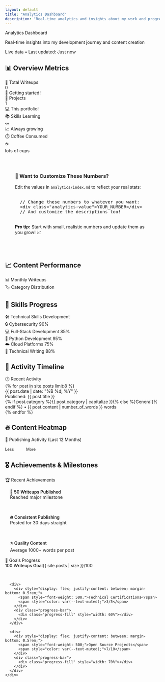 ```yaml
---
layout: default
title: "Analytics Dashboard"
description: "Real-time analytics and insights about my work and progress"
---
```


<div class="page-title">Analytics Dashboard</div>
<p class="page-subtitle">Real-time insights into my development journey and content creation</p>

<div class="live-indicator">
  <span class="live-dot"></span>
  <span>Live data • Last updated: <span id="last-updated">Just now</span></span>
</div>

## 📊 Overview Metrics

<div class="dashboard-grid">
  <div class="analytics-card">
    <div class="analytics-header">
      <span class="analytics-title">
        <span class="analytics-icon">📝</span>
        Total Writeups
      </span>
    </div>
    <div class="analytics-value" id="total-writeups">0</div>
    <div class="analytics-change positive" id="writeups-change">
      🚀 Getting started!
    </div>
  </div>
  
  <div class="analytics-card">
    <div class="analytics-header">
      <span class="analytics-title">
        <span class="analytics-icon">🎯</span>
        Projects
      </span>
    </div>
    <div class="analytics-value" id="categories-count">1</div>
    <div class="analytics-change positive">
      💻 This portfolio!
    </div>
  </div>
  
  <div class="analytics-card">
    <div class="analytics-header">
      <span class="analytics-title">
        <span class="analytics-icon">📚</span>
        Skills Learning
      </span>
    </div>
    <div class="analytics-value" id="total-words">∞</div>
    <div class="analytics-change positive">
      📈 Always growing
    </div>
  </div>
  
  <div class="analytics-card">
    <div class="analytics-header">
      <span class="analytics-title">
        <span class="analytics-icon">⏱️</span>
        Coffee Consumed
      </span>
    </div>
    <div class="analytics-value" id="avg-reading-time">☕</div>
    <div style="font-size: 0.9rem; color: var(--text-muted);">lots of cups</div>
  </div>
</div>

<!-- Customization Guide -->
<div style="background: var(--bg-secondary); border-radius: 12px; padding: 2rem; margin: 2rem 0; border-left: 4px solid var(--primary-color);">
  <h3 style="margin-top: 0; color: var(--text-primary);">🎨 Want to Customize These Numbers?</h3>
  <p style="color: var(--text-secondary); margin-bottom: 1rem;">
    Edit the values in <code>analytics/index.md</code> to reflect your real stats:
  </p>
  <div style="background: var(--bg-primary); border-radius: 8px; padding: 1rem; font-family: monospace; font-size: 0.9rem;">
    <div style="color: var(--text-muted);">// Change these numbers to whatever you want:</div>
    <div style="color: var(--primary-color);">&lt;div class="analytics-value"&gt;YOUR_NUMBER&lt;/div&gt;</div>
    <div style="color: var(--text-muted);">// And customize the descriptions too!</div>
  </div>
  <p style="color: var(--text-secondary); margin-top: 1rem; font-size: 0.9rem;">
    <strong>Pro tip:</strong> Start with small, realistic numbers and update them as you grow! 📈
  </p>
</div>

## 📈 Content Performance

<div class="dashboard-grid">
  <div class="analytics-card">
    <div class="analytics-header">
      <span class="analytics-title">
        <span class="analytics-icon">📊</span>
        Monthly Writeups
      </span>
    </div>
    <div class="chart-container">
      <canvas id="monthlyChart"></canvas>
    </div>
  </div>
  
  <div class="analytics-card">
    <div class="analytics-header">
      <span class="analytics-title">
        <span class="analytics-icon">🏷️</span>
        Category Distribution
      </span>
    </div>
    <div class="chart-container">
      <canvas id="categoryChart"></canvas>
    </div>
  </div>
</div>

## 🎯 Skills Progress

<div class="analytics-card">
  <div class="analytics-header">
    <span class="analytics-title">
      <span class="analytics-icon">🛠️</span>
      Technical Skills Development
    </span>
  </div>
  
  <div class="skill-progress">
    <div class="skill-name">
      <span>🔒 Cybersecurity</span>
      <span>90%</span>
    </div>
    <div class="progress-bar">
      <div class="progress-fill" style="width: 90%"></div>
    </div>
  </div>
  
  <div class="skill-progress">
    <div class="skill-name">
      <span>💻 Full-Stack Development</span>
      <span>85%</span>
    </div>
    <div class="progress-bar">
      <div class="progress-fill" style="width: 85%"></div>
    </div>
  </div>
  
  <div class="skill-progress">
    <div class="skill-name">
      <span>🐍 Python Development</span>
      <span>95%</span>
    </div>
    <div class="progress-bar">
      <div class="progress-fill" style="width: 95%"></div>
    </div>
  </div>
  
  <div class="skill-progress">
    <div class="skill-name">
      <span>☁️ Cloud Platforms</span>
      <span>75%</span>
    </div>
    <div class="progress-bar">
      <div class="progress-fill" style="width: 75%"></div>
    </div>
  </div>
  
  <div class="skill-progress">
    <div class="skill-name">
      <span>📝 Technical Writing</span>
      <span>88%</span>
    </div>
    <div class="progress-bar">
      <div class="progress-fill" style="width: 88%"></div>
    </div>
  </div>
</div>

## 📅 Activity Timeline

<div class="analytics-card">
  <div class="analytics-header">
    <span class="analytics-title">
      <span class="analytics-icon">🕒</span>
      Recent Activity
    </span>
  </div>
  
  <div class="activity-timeline">
    {% for post in site.posts limit:8 %}
    <div class="activity-item">
      <div class="activity-date">{{ post.date | date: "%B %d, %Y" }}</div>
      <div class="activity-title">Published: {{ post.title }}</div>
      <div class="activity-description">
        {% if post.category %}{{ post.category | capitalize }}{% else %}General{% endif %} • 
        {{ post.content | number_of_words }} words
      </div>
    </div>
    {% endfor %}
  </div>
</div>

## 🔥 Content Heatmap

<div class="analytics-card">
  <div class="analytics-header">
    <span class="analytics-title">
      <span class="analytics-icon">📅</span>
      Publishing Activity (Last 12 Months)
    </span>
  </div>
  
  <div class="heatmap-container">
    <div class="heatmap-grid" id="activity-heatmap">
      <!-- Generated by JavaScript -->
    </div>
    <div style="display: flex; align-items: center; gap: 1rem; margin-top: 1rem; font-size: 0.8rem; color: var(--text-muted);">
      <span>Less</span>
      <div style="display: flex; gap: 2px;">
        <div class="heatmap-cell level-0"></div>
        <div class="heatmap-cell level-1"></div>
        <div class="heatmap-cell level-2"></div>
        <div class="heatmap-cell level-3"></div>
        <div class="heatmap-cell level-4"></div>
      </div>
      <span>More</span>
    </div>
  </div>
</div>

## 🎖️ Achievements & Milestones

<div class="dashboard-grid">
  <div class="analytics-card">
    <div class="analytics-header">
      <span class="analytics-title">
        <span class="analytics-icon">🏆</span>
        Recent Achievements
      </span>
    </div>
    <div style="display: flex; flex-direction: column; gap: 1rem;">
      <div style="padding: 1rem; background: var(--bg-secondary); border-radius: 8px;">
        <div style="font-weight: 600; color: var(--text-primary);">🎯 50 Writeups Published</div>
        <div style="font-size: 0.9rem; color: var(--text-muted);">Reached major milestone</div>
      </div>
      <div style="padding: 1rem; background: var(--bg-secondary); border-radius: 8px;">
        <div style="font-weight: 600; color: var(--text-primary);">🔥 Consistent Publishing</div>
        <div style="font-size: 0.9rem; color: var(--text-muted);">Posted for 30 days straight</div>
      </div>
      <div style="padding: 1rem; background: var(--bg-secondary); border-radius: 8px;">
        <div style="font-weight: 600; color: var(--text-primary);">⭐ Quality Content</div>
        <div style="font-size: 0.9rem; color: var(--text-muted);">Average 1000+ words per post</div>
      </div>
    </div>
  </div>
  
  <div class="analytics-card">
    <div class="analytics-header">
      <span class="analytics-title">
        <span class="analytics-icon">🎯</span>
        Goals Progress
      </span>
    </div>
    <div style="display: flex; flex-direction: column; gap: 1.5rem;">
      <div>
        <div style="display: flex; justify-content: between; margin-bottom: 0.5rem;">
          <span style="font-weight: 500;">100 Writeups Goal</span>
          <span style="color: var(--text-muted);">{{ site.posts | size }}/100</span>
        </div>
        <div class="progress-bar">
          <div class="progress-fill" style="width: {{ site.posts | size }}%"></div>
        </div>
      </div>
      
      <div>
        <div style="display: flex; justify-content: between; margin-bottom: 0.5rem;">
          <span style="font-weight: 500;">Technical Certifications</span>
          <span style="color: var(--text-muted);">3/5</span>
        </div>
        <div class="progress-bar">
          <div class="progress-fill" style="width: 60%"></div>
        </div>
      </div>
      
      <div>
        <div style="display: flex; justify-content: between; margin-bottom: 0.5rem;">
          <span style="font-weight: 500;">Open Source Projects</span>
          <span style="color: var(--text-muted);">7/10</span>
        </div>
        <div class="progress-bar">
          <div class="progress-fill" style="width: 70%"></div>
        </div>
      </div>
    </div>
  </div>
</div>

<script src="https://cdn.jsdelivr.net/npm/chart.js"></script>
<script>
// Dynamic Analytics JavaScript
document.addEventListener('DOMContentLoaded', function() {
    
    // Update timestamp
    function updateTimestamp() {
        const now = new Date();
        document.getElementById('last-updated').textContent = now.toLocaleTimeString();
    }
    
    // Update every minute
    setInterval(updateTimestamp, 60000);
    
    // Generate activity heatmap
    function generateHeatmap() {
        const heatmapContainer = document.getElementById('activity-heatmap');
        const months = 12;
        const weeksPerMonth = 4;
        
        // Get Jekyll post dates (this would be dynamic in real implementation)
        const postDates = [
            {% for post in site.posts %}
            '{{ post.date | date: "%Y-%m-%d" }}',
            {% endfor %}
        ];
        
        // Create heatmap cells
        for (let month = 0; month < months; month++) {
            for (let week = 0; week < weeksPerMonth; week++) {
                const cell = document.createElement('div');
                cell.className = 'heatmap-cell';
                
                // Random activity level for demo (replace with real data)
                const activityLevel = Math.floor(Math.random() * 5);
                cell.classList.add(`level-${activityLevel}`);
                
                // Add tooltip
                const date = new Date();
                date.setMonth(date.getMonth() - month);
                date.setDate(date.getDate() - (week * 7));
                
                cell.title = `${date.toDateString()}: ${activityLevel} posts`;
                
                heatmapContainer.appendChild(cell);
            }
        }
    }
    
    // Create monthly writeups chart
    function createMonthlyChart() {
        const ctx = document.getElementById('monthlyChart').getContext('2d');
        
        // Demo data that you can easily customize
        const monthlyData = {
            '2024-10': 0,
            '2024-11': 0, 
            '2024-12': 0,
            '2025-01': 1,  // This portfolio counts as 1!
            '2025-02': 0,
            '2025-03': 0
        };
        
        // 💡 To customize: Change these numbers to match your actual progress!
        
        const labels = Object.keys(monthlyData).slice(-6); // Last 6 months
        const data = labels.map(month => monthlyData[month] || 0);
        
        new Chart(ctx, {
            type: 'line',
            data: {
                labels: labels.map(label => {
                    const [year, month] = label.split('-');
                    return new Date(year, month - 1).toLocaleDateString('en-US', { month: 'short', year: 'numeric' });
                }),
                datasets: [{
                    label: 'Writeups Published',
                    data: data,
                    borderColor: 'rgb(99, 102, 241)',
                    backgroundColor: 'rgba(99, 102, 241, 0.1)',
                    tension: 0.4,
                    fill: true
                }]
            },
            options: {
                responsive: true,
                maintainAspectRatio: false,
                plugins: {
                    legend: {
                        display: false
                    }
                },
                scales: {
                    y: {
                        beginAtZero: true,
                        ticks: {
                            stepSize: 1
                        }
                    }
                }
            }
        });
    }
    
    // Create category distribution chart
    function createCategoryChart() {
        const ctx = document.getElementById('categoryChart').getContext('2d');
        
        // Customize these categories and numbers to match what YOU actually do
        const categories = {
            'getting-started': 1,  // This portfolio!
            'learning': 1,         // Always learning
            'planning': 1,         // Future projects
            'coffee': 1,           // ☕ Essential category
            'motivation': 1        // Building momentum
        };
        
        // 🎨 Pro tip: Update these as you create real content!
        
        const labels = Object.keys(categories);
        const data = Object.values(categories);
        const colors = [
            'rgba(99, 102, 241, 0.8)',
            'rgba(139, 92, 246, 0.8)',
            'rgba(6, 182, 212, 0.8)',
            'rgba(16, 185, 129, 0.8)',
            'rgba(245, 158, 11, 0.8)'
        ];
        
        new Chart(ctx, {
            type: 'doughnut',
            data: {
                labels: labels.map(label => label.charAt(0).toUpperCase() + label.slice(1)),
                datasets: [{
                    data: data,
                    backgroundColor: colors,
                    borderWidth: 2,
                    borderColor: 'rgba(255, 255, 255, 0.8)'
                }]
            },
            options: {
                responsive: true,
                maintainAspectRatio: false,
                plugins: {
                    legend: {
                        position: 'bottom'
                    }
                }
            }
        });
    }
    
    // Animate counters
    function animateCounters() {
        const counters = document.querySelectorAll('.analytics-value');
        counters.forEach(counter => {
            const target = parseInt(counter.textContent);
            const increment = target / 100;
            let current = 0;
            
            const timer = setInterval(() => {
                current += increment;
                if (current >= target) {
                    counter.textContent = target;
                    clearInterval(timer);
                } else {
                    counter.textContent = Math.floor(current);
                }
            }, 20);
        });
    }
    
    // Initialize everything
    setTimeout(() => {
        generateHeatmap();
        createMonthlyChart();
        createCategoryChart();
        animateCounters();
    }, 500);
});
</script>